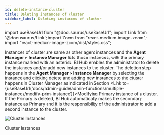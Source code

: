 ```yaml
---
id: delete-instance-cluster
title: Deleting instances of cluster
sidebar_label: Deleting instances of cluster
---
```


import useBaseUrl from "@docusaurus/useBaseUrl";
import Link from '@docusaurus/Link';
import Zoom from "react-medium-image-zoom";
import "react-medium-image-zoom/dist/styles.css";

Instances of cluster are same as other agent instances and the **Agent Manager > Instance Manager** lists those instances, with the primary instance marked with an asterisk. BI Hub enables the administrator to delete the instances and/or add new instances to the cluster. The deletion step happens in the **Agent Manager > Instance Manager** by selecting the instance and clicking delete and adding new instances to the cluster happens in Cluster Manager as indicated in Section <Link to={useBaseUrl('docs/admin-guide/admin-functions/multiple-instances/modify-prim-instance')}>Modifying Primary instance of a cluster</Link>. If the Primary is deleted, BI Hub automatically makes the secondary instance as Primary and it is the responsibility of
the administrator to add a second instance to the cluster.
  
  <div class="center">
    <Zoom>
      <img alt="Cluster Instances" src={useBaseUrl('doc-images/admin-guide/admin-functions/mult-instances/delete-instance.png')}/>
    </Zoom>
	<p>Cluster Instances</p>
  </div>

